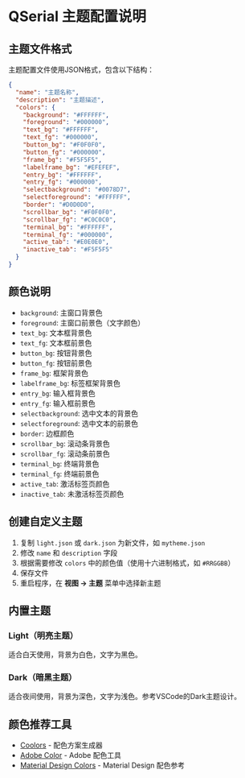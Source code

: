 # QSerial 主题配置说明

## 主题文件格式

主题配置文件使用JSON格式，包含以下结构：

```json
{
  "name": "主题名称",
  "description": "主题描述",
  "colors": {
    "background": "#FFFFFF",
    "foreground": "#000000",
    "text_bg": "#FFFFFF",
    "text_fg": "#000000",
    "button_bg": "#F0F0F0",
    "button_fg": "#000000",
    "frame_bg": "#F5F5F5",
    "labelframe_bg": "#EFEFEF",
    "entry_bg": "#FFFFFF",
    "entry_fg": "#000000",
    "selectbackground": "#0078D7",
    "selectforeground": "#FFFFFF",
    "border": "#D0D0D0",
    "scrollbar_bg": "#F0F0F0",
    "scrollbar_fg": "#C0C0C0",
    "terminal_bg": "#FFFFFF",
    "terminal_fg": "#000000",
    "active_tab": "#E0E0E0",
    "inactive_tab": "#F5F5F5"
  }
}
```

## 颜色说明

- `background`: 主窗口背景色
- `foreground`: 主窗口前景色（文字颜色）
- `text_bg`: 文本框背景色
- `text_fg`: 文本框前景色
- `button_bg`: 按钮背景色
- `button_fg`: 按钮前景色
- `frame_bg`: 框架背景色
- `labelframe_bg`: 标签框架背景色
- `entry_bg`: 输入框背景色
- `entry_fg`: 输入框前景色
- `selectbackground`: 选中文本的背景色
- `selectforeground`: 选中文本的前景色
- `border`: 边框颜色
- `scrollbar_bg`: 滚动条背景色
- `scrollbar_fg`: 滚动条前景色
- `terminal_bg`: 终端背景色
- `terminal_fg`: 终端前景色
- `active_tab`: 激活标签页颜色
- `inactive_tab`: 未激活标签页颜色

## 创建自定义主题

1. 复制 `light.json` 或 `dark.json` 为新文件，如 `mytheme.json`
2. 修改 `name` 和 `description` 字段
3. 根据需要修改 `colors` 中的颜色值（使用十六进制格式，如 `#RRGGBB`）
4. 保存文件
5. 重启程序，在 **视图 -> 主题** 菜单中选择新主题

## 内置主题

### Light（明亮主题）
适合白天使用，背景为白色，文字为黑色。

### Dark（暗黑主题）
适合夜间使用，背景为深色，文字为浅色。参考VSCode的Dark主题设计。

## 颜色推荐工具

- [Coolors](https://coolors.co/) - 配色方案生成器
- [Adobe Color](https://color.adobe.com/) - Adobe 配色工具
- [Material Design Colors](https://materialui.co/colors) - Material Design 配色参考

